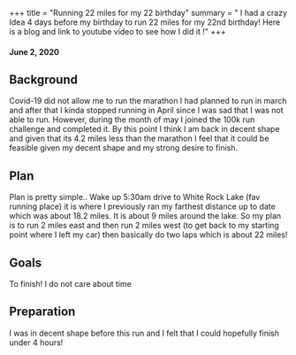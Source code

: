 +++ title = "Running 22 miles for my 22 birthday" 
summary = " I had a crazy Idea 4 days before my birthday to run 22 miles for my 22nd birthday! Here is a blog and link to youtube video to see how I did it !" 
+++
#### June 2, 2020
## Background 
Covid-19 did not allow me to run the marathon I had planned to run in march and after that I kinda stopped running in April since I was sad that I was not able to run. However, during the month of may I joined the 100k run challenge and completed it. By this point I think I am back in decent shape and given that its 4.2 miles less than the marathon I feel that it could be feasible given my decent shape and my strong desire to finish. 

## Plan
Plan is pretty simple.. Wake up 5:30am drive to White Rock Lake (fav running place) it is where I previously ran my farthest distance up to date which was about 18.2 miles. It is about 9 miles around the lake. So my plan is to run 2 miles east and then run 2 miles west (to get back to my starting point where I left my car) then basically do two laps which is about 22 miles!
## Goals 
To finish! I do not care about time
## Preparation
I was in decent shape before this run and I felt that I could hopefully finish under 4 hours! 
